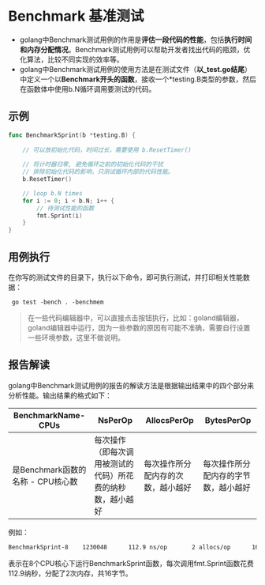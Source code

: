# Benchmark 基准测试

- golang中Benchmark测试用例的作用是**评估一段代码的性能**，包括**执行时间和内存分配情况**。Benchmark测试用例可以帮助开发者找出代码的瓶颈，优化算法，比较不同实现的效率等。
- golang中Benchmark测试用例的使用方法是在测试文件（**以_test.go结尾**）中定义一个以**Benchmark开头的函数**，接收一个*testing.B类型的参数，然后在函数体中使用b.N循环调用要测试的代码。

## 示例

```go
func BenchmarkSprint(b *testing.B) {
    
    // 可以放初始化代码，时间过长，需要使用 b.ResetTimer()
    
	// 将计时器归零, 避免循环之前的初始化代码的干扰
    // 排除初始化代码的影响，只测试循环内部的代码性能。
	b.ResetTimer()

	// loop b.N times
	for i := 0; i < b.N; i++ {
		// 待测试性能的函数
		fmt.Sprint(i)
	}
}
```

## 用例执行

在你写的测试文件的目录下，执行以下命令，即可执行测试，并打印相关性能数据：

```
 go test -bench . -benchmem
```

> 在一些代码编辑器中，可以直接点击按钮执行，比如：goland编辑器，goland编辑器中运行，因为一些参数的原因有可能不准确，需要自行设置一些环境参数，这里不做说明。

## 报告解读

golang中Benchmark测试用例的报告的解读方法是根据输出结果中的四个部分来分析性能。输出结果的格式如下：

| BenchmarkName-CPUs                | NsPerOp                                                    | AllocsPerOp                        | BytesPerOp                           |
| --------------------------------- | ---------------------------------------------------------- | ---------------------------------- | ------------------------------------ |
| 是Benchmark函数的名称 - CPU核心数 | 每次操作（即每次调用被测试的代码）所花费的纳秒数，越小越好 | 每次操作所分配内存的次数，越小越好 | 每次操作所分配内存的字节数，越小越好 |

例如：

```bash
BenchmarkSprint-8    1230048      112.9 ns/op       2 allocs/op      16 B/op
```

表示在8个CPU核心下运行BenchmarkSprint函数，每次调用fmt.Sprint函数花费112.9纳秒，分配了2次内存，共16字节。